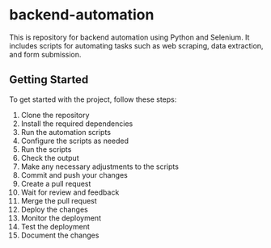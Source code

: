 # backend-automation
This is repository for backend automation
using Python and Selenium. It includes scripts for automating tasks such as web scraping, data extraction, and form submission.
## Getting Started
To get started with the project, follow these steps:
1. Clone the repository
2. Install the required dependencies
3. Run the automation scripts
4. Configure the scripts as needed
5. Run the scripts
6. Check the output
7. Make any necessary adjustments to the scripts
8. Commit and push your changes
9. Create a pull request
10. Wait for review and feedback
11. Merge the pull request
12. Deploy the changes
13. Monitor the deployment
14. Test the deployment
15. Document the changes
```bash

